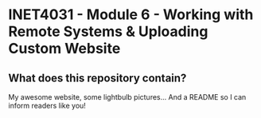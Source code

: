 # INET4031 - Module 6 - Working with Remote Systems & Uploading Custom Website

## What does this repository contain?

My awesome website, some lightbulb pictures... And a README so I can inform readers like you!


